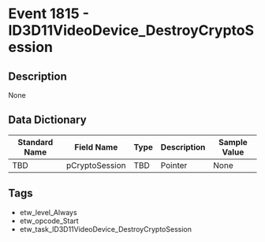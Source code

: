 # Event 1815 - ID3D11VideoDevice_DestroyCryptoSession

## Description
None

## Data Dictionary
|Standard Name|Field Name|Type|Description|Sample Value|
|---|---|---|---|---|
|TBD|pCryptoSession|TBD|Pointer|None|None|

## Tags
* etw_level_Always
* etw_opcode_Start
* etw_task_ID3D11VideoDevice_DestroyCryptoSession